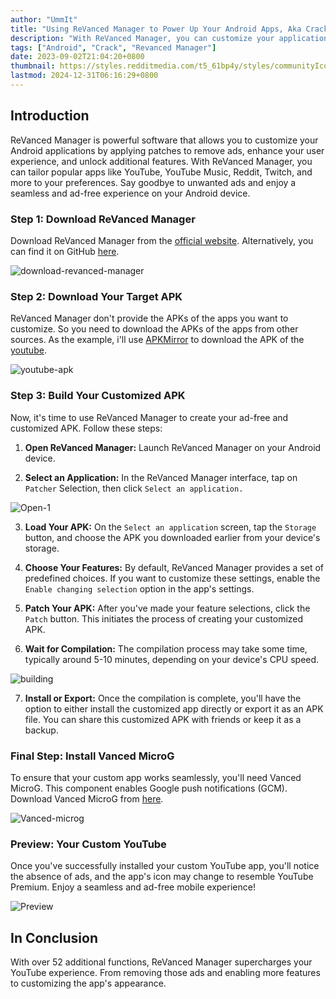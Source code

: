 ```yaml
---
author: "UmmIt"
title: "Using ReVanced Manager to Power Up Your Android Apps, Aka Cracking"
description: "With ReVanced Manager, you can customize your applications by applying patches to remove ads, enhancing your user experience across various platforms such as YouTube, YouTube Music, Reddit, and more. Say goodbye to unwanted ads with this powerful tool."
tags: ["Android", "Crack", "Revanced Manager"]
date: 2023-09-02T21:04:20+0800
thumbnail: https://styles.redditmedia.com/t5_61bp4y/styles/communityIcon_f06qf3h6hn4b1.png
lastmod: 2024-12-31T06:16:29+0800
---
```


## Introduction

ReVanced Manager is powerful software that allows you to customize your Android applications by applying patches to remove ads, enhance your user experience, and unlock additional features. With ReVanced Manager, you can tailor popular apps like YouTube, YouTube Music, Reddit, Twitch, and more to your preferences. Say goodbye to unwanted ads and enjoy a seamless and ad-free experience on your Android device.

### Step 1: Download ReVanced Manager

Download ReVanced Manager from the [official website](https://revanced.app/download). Alternatively, you can find it on GitHub [here](https://github.com/revanced/revanced-manager).

![download-revanced-manager](./download-revanced-manager.png)

### Step 2: Download Your Target APK

ReVanced Manager don't provide the APKs of the apps you want to customize. So you need to download the APKs of the apps from other sources. As the example, i'll use [APKMirror](https://www.apkmirror.com/) to download the APK of the [youtube](https://www.apkmirror.com/apk/google-inc/youtube/).

![youtube-apk](./download-youtubeAPK.png)

### Step 3: Build Your Customized APK

Now, it's time to use ReVanced Manager to create your ad-free and customized APK. Follow these steps:

1. **Open ReVanced Manager:** Launch ReVanced Manager on your Android device.

2. **Select an Application:** In the ReVanced Manager interface, tap on `Patcher` Selection, then click `Select an application.`

![Open-1](./Open-1.png)

3. **Load Your APK:** On the `Select an application` screen, tap the `Storage` button, and choose the APK you downloaded earlier from your device's storage.

4. **Choose Your Features:** By default, ReVanced Manager provides a set of predefined choices. If you want to customize these settings, enable the `Enable changing selection` option in the app's settings.

5. **Patch Your APK:** After you've made your feature selections, click the `Patch` button. This initiates the process of creating your customized APK.

6. **Wait for Compilation:** The compilation process may take some time, typically around 5-10 minutes, depending on your device's CPU speed.

![building](./building-apk.png)

7. **Install or Export:** Once the compilation is complete, you'll have the option to either install the customized app directly or export it as an APK file. You can share this customized APK with friends or keep it as a backup.

### Final Step: Install Vanced MicroG

To ensure that your custom app works seamlessly, you'll need Vanced MicroG. This component enables Google push notifications (GCM). Download Vanced MicroG from [here](https://github.com/TeamVanced/VancedMicroG/releases).

![Vanced-microg](./Vanced-microg.png)

### Preview: Your Custom YouTube

Once you've successfully installed your custom YouTube app, you'll notice the absence of ads, and the app's icon may change to resemble YouTube Premium. Enjoy a seamless and ad-free mobile experience!

![Preview](./preview-1.png)

## In Conclusion

With over 52 additional functions, ReVanced Manager supercharges your YouTube experience. From removing those ads and enabling more features to customizing the app's appearance.

